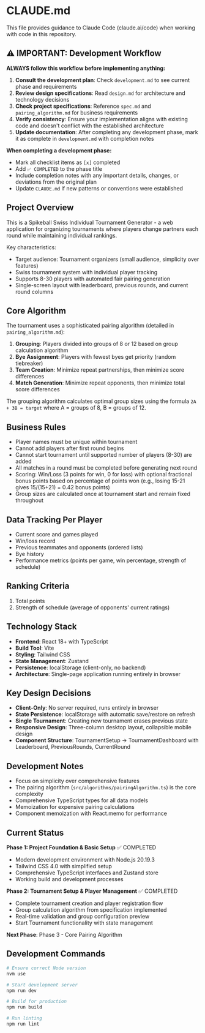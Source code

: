 # CLAUDE.md

This file provides guidance to Claude Code (claude.ai/code) when working with code in this repository.

## ⚠️ IMPORTANT: Development Workflow

**ALWAYS follow this workflow before implementing anything:**

1. **Consult the development plan**: Check `development.md` to see current phase and requirements
2. **Review design specifications**: Read `design.md` for architecture and technology decisions  
3. **Check project specifications**: Reference `spec.md` and `pairing_algorithm.md` for business requirements
4. **Verify consistency**: Ensure your implementation aligns with existing code and doesn't conflict with the established architecture
5. **Update documentation**: After completing any development phase, mark it as complete in `development.md` with completion notes

**When completing a development phase:**
- Mark all checklist items as `[x]` completed
- Add `✅ COMPLETED` to the phase title
- Include completion notes with any important details, changes, or deviations from the original plan
- Update `CLAUDE.md` if new patterns or conventions were established

## Project Overview

This is a Spikeball Swiss Individual Tournament Generator - a web application for organizing tournaments where players change partners each round while maintaining individual rankings.

Key characteristics:
- Target audience: Tournament organizers (small audience, simplicity over features)
- Swiss tournament system with individual player tracking
- Supports 8-30 players with automated fair pairing generation
- Single-screen layout with leaderboard, previous rounds, and current round columns

## Core Algorithm

The tournament uses a sophisticated pairing algorithm (detailed in `pairing_algorithm.md`):

1. **Grouping**: Players divided into groups of 8 or 12 based on group calculation algorithm
2. **Bye Assignment**: Players with fewest byes get priority (random tiebreaker)
3. **Team Creation**: Minimize repeat partnerships, then minimize score differences
4. **Match Generation**: Minimize repeat opponents, then minimize total score differences

The grouping algorithm calculates optimal group sizes using the formula `2A + 3B = target` where A = groups of 8, B = groups of 12.

## Business Rules

- Player names must be unique within tournament
- Cannot add players after first round begins
- Cannot start tournament until supported number of players (8-30) are added
- All matches in a round must be completed before generating next round
- Scoring: Win/Loss (3 points for win, 0 for loss) with optional fractional bonus points based on percentage of points won (e.g., losing 15-21 gives 15/(15+21) = 0.42 bonus points)
- Group sizes are calculated once at tournament start and remain fixed throughout

## Data Tracking Per Player

- Current score and games played
- Win/loss record
- Previous teammates and opponents (ordered lists)
- Bye history
- Performance metrics (points per game, win percentage, strength of schedule)

## Ranking Criteria

1. Total points
2. Strength of schedule (average of opponents' current ratings)

## Technology Stack

- **Frontend**: React 18+ with TypeScript
- **Build Tool**: Vite
- **Styling**: Tailwind CSS
- **State Management**: Zustand
- **Persistence**: localStorage (client-only, no backend)
- **Architecture**: Single-page application running entirely in browser

## Key Design Decisions

- **Client-Only**: No server required, runs entirely in browser
- **State Persistence**: localStorage with automatic save/restore on refresh
- **Single Tournament**: Creating new tournament erases previous state
- **Responsive Design**: Three-column desktop layout, collapsible mobile design
- **Component Structure**: TournamentSetup → TournamentDashboard with Leaderboard, PreviousRounds, CurrentRound

## Development Notes

- Focus on simplicity over comprehensive features
- The pairing algorithm (`src/algorithms/pairingAlgorithm.ts`) is the core complexity
- Comprehensive TypeScript types for all data models
- Memoization for expensive pairing calculations
- Component memoization with React.memo for performance

## Current Status

**Phase 1: Project Foundation & Basic Setup** ✅ COMPLETED
- Modern development environment with Node.js 20.19.3
- Tailwind CSS 4.0 with simplified setup
- Comprehensive TypeScript interfaces and Zustand store
- Working build and development processes

**Phase 2: Tournament Setup & Player Management** ✅ COMPLETED
- Complete tournament creation and player registration flow
- Group calculation algorithm from specification implemented
- Real-time validation and group configuration preview
- Start Tournament functionality with state management

**Next Phase**: Phase 3 - Core Pairing Algorithm

## Development Commands

```bash
# Ensure correct Node version
nvm use

# Start development server  
npm run dev

# Build for production
npm run build

# Run linting
npm run lint
```
